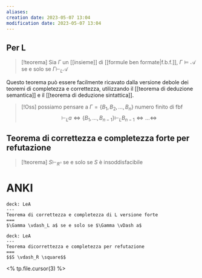 ```yaml
---
aliases: 
creation date: 2023-05-07 13:04
modification date: 2023-05-07 13:04
---
```

## Per L

> [!teorema] 
> Sia $\Gamma$ un [[insieme]] di [[formule ben formate|f.b.f.]], $\Gamma \vDash \mathcal{A}$ se e solo se $\Gamma\vdash_{L} \mathcal{A}$

Questo teorema può essere facilmente ricavato dalla versione debole dei teoremi di completezza e correttezza, utilizzando il [[teorema di deduzione semantica]] e il [[teorema di deduzione sintattica]].

>[!Oss]
>possiamo pensare a $\Gamma = \{ B_{1},B_{2},\dots,B_{n} \}$ numero finito di fbf
>$$\vdash_L a \iff \{B_1,...,B_{n-1}\} \vdash_L B_{n-1} \iff ... \iff $$

## Teorema di correttezza e completezza forte per refutazione

>[!teorema]
>$S \vdash_{R} \square$ se e solo se $S$ è insoddisfacibile

# ANKI
```anki
deck: LeA
---
Teorema di correttezza e completezza di L versione forte
===
$\Gamma \vdash_L a$ se e solo se $\Gamma \vDash a$
```


```anki
deck: LeA
---
Teorema dicorrettezza e completezza per refutazione
===
$$S \vdash_R \square$$
```
<% tp.file.cursor(3) %>